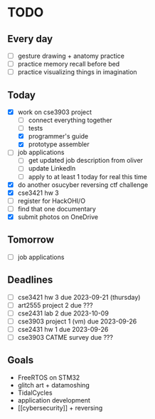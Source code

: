 # TODO

## Every day
- [ ] gesture drawing + anatomy practice
- [ ] practice memory recall before bed
- [ ] practice visualizing things in imagination

## Today
- [x] work on cse3903 project
    - [ ] connect everything together
    - [ ] tests
    - [x] programmer's guide
    - [x] prototype assembler
- [ ] job applications
    - [ ] get updated job description from oliver
    - [ ] update LinkedIn
    - [ ] apply to at least 1 today for real this time
- [x] do another osucyber reversing ctf challenge
- [x] cse3421 hw 3
- [ ] register for HackOHI/O
- [ ] find that one documentary
- [x] submit photos on OneDrive

## Tomorrow
- [ ] job applications

## Deadlines
- [ ] cse3421 hw 3 due 2023-09-21 (thursday)
- [ ] art2555 project 2 due ???
- [ ] cse2431 lab 2 due 2023-10-09
- [ ] cse3903 project 1 (vm) due 2023-09-26
- [ ] cse2431 hw 1 due 2023-09-26
- [ ] cse3903 CATME survey due ???

## Goals
- FreeRTOS on STM32
- glitch art + datamoshing
- TidalCycles
- application development
- [[cybersecurity]] + reversing
